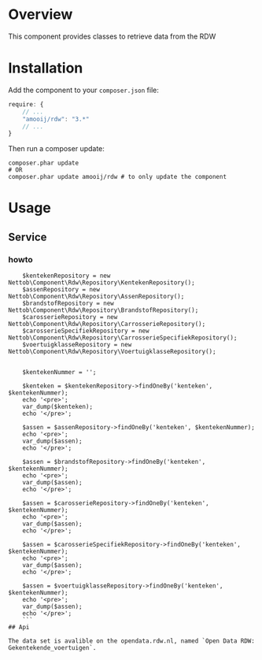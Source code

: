 Overview
========

This component provides classes to retrieve data from the RDW

Installation
============

Add the component to your `composer.json` file:

```javascript
require: {
    // ...
    "amooij/rdw": "3.*"
    // ...
}
```

Then run a composer update:

```shell
composer.phar update
# OR
composer.phar update amooij/rdw # to only update the component
```

Usage
=====

## Service

### howto
```
    $kentekenRepository = new Nettob\Component\Rdw\Repository\KentekenRepository();
    $assenRepository = new Nettob\Component\Rdw\Repository\AssenRepository();
    $brandstofRepository = new Nettob\Component\Rdw\Repository\BrandstofRepository();
    $carosserieRepository = new Nettob\Component\Rdw\Repository\CarrosserieRepository();
    $carosserieSpecifiekRepository = new Nettob\Component\Rdw\Repository\CarrosserieSpecifiekRepository();
    $voertuigklasseRepository = new Nettob\Component\Rdw\Repository\VoertuigklasseRepository();


    $kentekenNummer = '';

    $kenteken = $kentekenRepository->findOneBy('kenteken', $kentekenNummer);
    echo '<pre>';
    var_dump($kenteken);
    echo '</pre>';

    $assen = $assenRepository->findOneBy('kenteken', $kentekenNummer);
    echo '<pre>';
    var_dump($assen);
    echo '</pre>';

    $assen = $brandstofRepository->findOneBy('kenteken', $kentekenNummer);
    echo '<pre>';
    var_dump($assen);
    echo '</pre>';

    $assen = $carosserieRepository->findOneBy('kenteken', $kentekenNummer);
    echo '<pre>';
    var_dump($assen);
    echo '</pre>';

    $assen = $carosserieSpecifiekRepository->findOneBy('kenteken', $kentekenNummer);
    echo '<pre>';
    var_dump($assen);
    echo '</pre>';

    $assen = $voertuigklasseRepository->findOneBy('kenteken', $kentekenNummer);
    echo '<pre>';
    var_dump($assen);
    echo '</pre>';
    ```
## Api

The data set is avalible on the opendata.rdw.nl, named `Open Data RDW: Gekentekende_voertuigen`.
